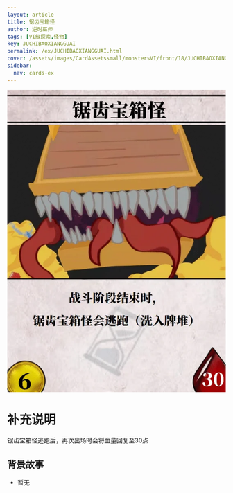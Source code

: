 ```yaml
---
layout: article
title: 锯齿宝箱怪
author: 逆时巫师
tags: [VI级探索,怪物]
key: JUCHIBAOXIANGGUAI
permalink: /ex/JUCHIBAOXIANGGUAI.html
cover: /assets/images/CardAssetssmall/monstersVI/front/18/JUCHIBAOXIANGGUAI.webp
sidebar:
  nav: cards-ex
---
```

![](/assets/images/CardAssets/monstersVI/front/18/JUCHIBAOXIANGGUAI.webp)

# 补充说明
锯齿宝箱怪逃跑后，再次出场时会将血量回复至30点


## 背景故事
* 暂无
